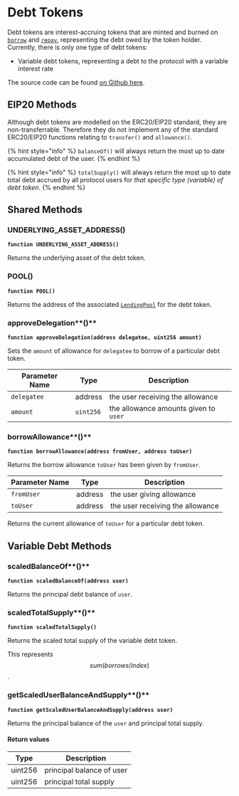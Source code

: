 # Debt Tokens

Debt tokens are interest-accruing tokens that are minted and burned on [`borrow`](../lendingpool/#borrow) and [`repay`](../lendingpool/#repay), representing the debt owed by the token holder. Currently, there is only one type of debt tokens:

* Variable debt tokens, representing a debt to the protocol with a variable interest rate

The source code can be found [on Github here](https://github.com/VinciProtocol/vinci-protocol/tree/master/contracts/protocol/tokenization).

## EIP20 Methods

Although debt tokens are modelled on the ERC20/EIP20 standard, they are non-transferrable. Therefore they do not implement any of the standard ERC20/EIP20 functions relating to `transfer()` and `allowance()`.

{% hint style="info" %}
`balanceOf()` will always return the most up to date accumulated debt of the user.
{% endhint %}

{% hint style="info" %}
`totalSupply()` will always return the most up to date total debt accrued by all protocol users for _that specific type (variable) of debt token_.
{% endhint %}

## Shared Methods

### UNDERLYING\_ASSET\_ADDRESS()

**`function UNDERLYING_ASSET_ADDRESS()`**

Returns the underlying asset of the debt token.

### POOL()

**`function POOL()`**

Returns the address of the associated [`LendingPool`](../lendingpool/) for the debt token.

### approveDelegation**()**

**`function approveDelegation(address delegatee, uint256 amount)`**

Sets the `amount` of allowance for `delegatee` to borrow of a particular debt token.

| Parameter Name | Type      | Description                           |
| -------------- | --------- | ------------------------------------- |
| `delegatee`    | address   | the user receiving the allowance      |
| `amount`       | `uint256` | the allowance amounts given to `user` |

### borrowAllowance**()**

**`function borrowAllowance(address fromUser, address toUser)`**

Returns the borrow allowance `toUser` has been given by `fromUser`.

| Parameter Name | Type    | Description                      |
| -------------- | ------- | -------------------------------- |
| `fromUser`     | address | the user giving allowance        |
| `toUser`       | address | the user receiving the allowance |

Returns the current allowance of `toUser` for a particular debt token.

## Variable Debt Methods

### scaledBalanceOf**()**

**`function scaledBalanceOf(address user)`**

Returns the principal debt balance of `user`.

### scaledTotalSupply**()**

**`function scaledTotalSupply()`**

Returns the scaled total supply of the variable debt token.&#x20;

This represents $$sum( borrows  /  index )$$ .

### getScaledUserBalanceAndSupply**()**

**`function getScaledUserBalanceAndSupply(address user)`**

Returns the principal balance of the `user` and principal total supply.

#### Return values

| Type    | Description               |
| ------- | ------------------------- |
| uint256 | principal balance of user |
| uint256 | principal total supply    |

